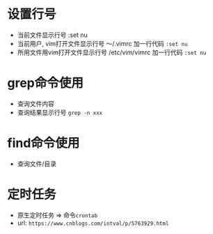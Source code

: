 # 设置行号
  * 当前文件显示行号 :set nu
  * 当前用户, vim打开文件显示行号 ～/.vimrc 加一行代码 `:set nu`
  * 所用文件用vim打开文件显示行号 /etc/vim/vimrc  加一行代码 `:set nu`

# grep命令使用
  * 查询文件内容
  * 查询结果显示行号 `grep -n xxx`

# find命令使用
  * 查询文件/目录

# 定时任务
  * 原生定时任务 => 命令`crontab`
  * url: `https://www.cnblogs.com/intval/p/5763929.html`
